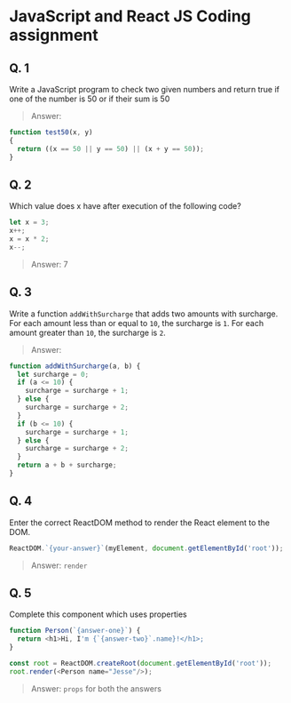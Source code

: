 # JavaScript and React JS Coding assignment

## Q. 1
Write a JavaScript program to check two given numbers and return true if one of the number is 50 or if their sum is 50

> Answer:
```js
function test50(x, y) 
{
  return ((x == 50 || y == 50) || (x + y == 50));
} 
```

## Q. 2
Which value does x have after execution of the following code?
```js
let x = 3;
x++;
x = x * 2;
x--;
```
> Answer: 7

## Q. 3
Write a function `addWithSurcharge` that adds two amounts with surcharge. For each amount less than or equal to `10`, the surcharge is `1`. For each amount greater than `10`, the surcharge is `2`.
> Answer: 
```js
function addWithSurcharge(a, b) {
  let surcharge = 0;
  if (a <= 10) {
    surcharge = surcharge + 1;
  } else {
    surcharge = surcharge + 2;
  }
  if (b <= 10) {
    surcharge = surcharge + 1;
  } else {
    surcharge = surcharge + 2;
  }
  return a + b + surcharge;
}
```

## Q. 4
Enter the correct ReactDOM method to render the React element to the DOM.
```js
ReactDOM.`{your-answer}`(myElement, document.getElementById('root'));
```
> Answer: `render`

## Q. 5
Complete this component which uses properties

```js
function Person(`{answer-one}`) {
  return <h1>Hi, I'm {`{answer-two}`.name}!</h1>;
}

const root = ReactDOM.createRoot(document.getElementById('root'));
root.render(<Person name="Jesse"/>);
```
> Answer: `props` for both the answers 
